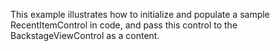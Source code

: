 This example illustrates how to initialize and populate a sample RecentItemControl in code, and pass this control to the BackstageViewControl as a content.